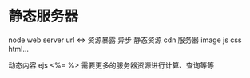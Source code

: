# 静态服务器
node web server
url <=> 资源暴露
异步
静态资源 cdn 服务器
image
js
css
html...


动态内容 ejs  <%= %> 需要更多的服务器资源进行计算、查询等等